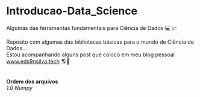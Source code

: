 # Introducao-Data_Science
Algumas das ferramentas fundamentais para Ciência de Dados :computer: :chart_with_upwards_trend:
<br>

Reposito com algumas das bibliotecas básicas para o mundo de Ciência de Dados...<br>
Estou acompanhando alguns post que coloco em meu blog pessoal www.eds9nsilva.tech :earth_americas::calling:
<br><br>

**Ordem dos arquivos**<br>
*1.0 Numpy*
